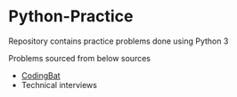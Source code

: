 # Python-Practice

Repository contains practice problems done using Python 3

Problems sourced from below sources
* [CodingBat](https://codingbat.com/python)
* Technical interviews
